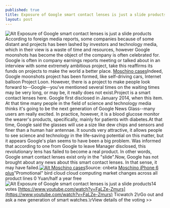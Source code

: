 ```yaml
---
published: true
title: Exposure of Google smart contact lenses is just a slide products
layout: post
---
```

![Alt Exposure of Google smart contact lenses is just a slide products](https://c2.staticflickr.com/8/7236/27536891425_e554d978cf_z.jpg)According to foreign media reports, some companies because of some distant and projects has been lashed by investors and technology media, which in their view is a waste of time and resources, however Google moonshots has become the object of the company is often celebrated for. Google is often in company earnings reports meeting or talked about in an interview with some extremely ambitious project, take this reaffirms its funds on projects to make the world a better place. [Moschino cases](http://www.nodcase.com/moschino-french-fries-silicone-case-for-iphone-6-plus-p-4319.html)Indeed, Google moonshots project has been formed, like self-driving cars, Internet balloon Project Loon. However, there is a project to make people look forward to--Google--you\'ve mentioned several times on the waiting times may be very long, or may be, it really does not exist.Project is a smart contact lenses here. Google first disclosed in January 2014, when this item. At that time many people in the field of science and technology media thinks it\'s going to be the next generation of Google News Glass--many users am really excited. In practice, however, it is a blood glucose monitor the wearer\'s products, specifically, mainly for patients with diabetes.At that time, Google said the glasses will use a size like dew chips and sensors and finer than a human hair antennae. It sounds very attractive, it allows people to see science and technology in the life-saving potential on this matter, but it appears Google\'s plan seems to have been a big problem. Was informed that according to one from Google to leave Manager disclosed, this revolutionary lens has failed to become a real product. In other words, Google smart contact lenses exist only in the \"slide\".Now, Google has not brought about any news about this smart contact lenses. In that sense, it may have failed.[![Alt Moschino cases](http://www.nodcase.com/images/large/i6plus/moschino_i6p506_lrg.jpg)](http://www.nodcase.com/moschino-french-fries-silicone-case-for-iphone-6-plus-p-4319.html)Source: cnbeta [Moschino iPhone 6 plus](https://hermestyle.wordpress.com/2016/03/30/spring-of-2016-apple-product-launches/)\"Promotional\" bird cloud cloud computing market changes across all product lines 0 Yuan/half a year free![Alt Exposure of Google smart contact lenses is just a slide products](https://c2.staticflickr.com/8/7078/27502479796_ff8ce42c69.jpg)14 votes [https://www.youtube.com/watch?v=FaLZe-Zmurs](https://www.youtube.com/watch?v=FaLZe-Zmurs) Ticwatch 2\rGo out and ask a new generation of smart watches.\rView details of the voting >>